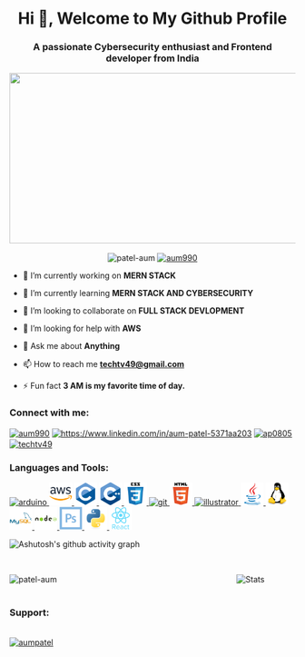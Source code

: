 <h1 align="center">Hi 👋, Welcome to My Github Profile</h1>
<h3 align="center">A passionate Cybersecurity enthusiast and Frontend developer from India</h3>
<p align="center"><img height="300" width="630" src="https://user-images.githubusercontent.com/73774338/203944286-3f2e17cf-8762-4771-b763-037f9d20082a.png"></img></p>

<p align="center"> <img width="200px" src="https://komarev.com/ghpvc/?username=patel-aum&label=Profile%20views&color=0e75b6&style=flat" alt="patel-aum" /> 
<a href="https://twitter.com/aum990" target="blank"><img width="220" src="https://img.shields.io/twitter/follow/aum990?logo=twitter&style=for-the-badge" alt="aum990" /></a> </p>


- 🔭 I’m currently working on **MERN STACK**

- 🌱 I’m currently learning **MERN STACK AND CYBERSECURITY**

- 👯 I’m looking to collaborate on **FULL STACK DEVLOPMENT**

- 🤝 I’m looking for help with **AWS**

- 💬 Ask me about **Anything**

- 📫 How to reach me **techtv49@gmail.com**

- ⚡ Fun fact **3 AM is my favorite time of day.**


<h3 align="left">Connect with me:</h3>
<p align="left">
<a href="https://twitter.com/aum990" target="blank"><img align="center" src="https://raw.githubusercontent.com/rahuldkjain/github-profile-readme-generator/master/src/images/icons/Social/twitter.svg" alt="aum990" height="30" width="40" /></a>
<a href="https://linkedin.com/in/https://www.linkedin.com/in/aum-patel-5371aa203" target="blank"><img align="center" src="https://raw.githubusercontent.com/rahuldkjain/github-profile-readme-generator/master/src/images/icons/Social/linked-in-alt.svg" alt="https://www.linkedin.com/in/aum-patel-5371aa203" height="30" width="40" /></a>
<a href="https://www.hackerrank.com/ap0805" target="blank"><img align="center" src="https://raw.githubusercontent.com/rahuldkjain/github-profile-readme-generator/master/src/images/icons/Social/hackerrank.svg" alt="ap0805" height="30" width="40" /></a>
<a href="https://codeforces.com/profile/techtv49" target="blank"><img align="center" src="https://raw.githubusercontent.com/rahuldkjain/github-profile-readme-generator/master/src/images/icons/Social/codeforces.svg" alt="techtv49" height="30" width="40" /></a>
</p>

<h3 align="left">Languages and Tools:</h3>
<p align="left"> <a href="https://www.arduino.cc/" target="_blank" rel="noreferrer"> <img src="https://cdn.worldvectorlogo.com/logos/arduino-1.svg" alt="arduino" width="40" height="40"/> </a> <a href="https://aws.amazon.com" target="_blank" rel="noreferrer"> <img src="https://raw.githubusercontent.com/devicons/devicon/master/icons/amazonwebservices/amazonwebservices-original-wordmark.svg" alt="aws" width="40" height="40"/> </a> <a href="https://www.cprogramming.com/" target="_blank" rel="noreferrer"> <img src="https://raw.githubusercontent.com/devicons/devicon/master/icons/c/c-original.svg" alt="c" width="40" height="40"/> </a> <a href="https://www.w3schools.com/cpp/" target="_blank" rel="noreferrer"> <img src="https://raw.githubusercontent.com/devicons/devicon/master/icons/cplusplus/cplusplus-original.svg" alt="cplusplus" width="40" height="40"/> </a> <a href="https://www.w3schools.com/css/" target="_blank" rel="noreferrer"> <img src="https://raw.githubusercontent.com/devicons/devicon/master/icons/css3/css3-original-wordmark.svg" alt="css3" width="40" height="40"/> </a>  <a href="https://git-scm.com/" target="_blank" rel="noreferrer"> <img src="https://www.vectorlogo.zone/logos/git-scm/git-scm-icon.svg" alt="git" width="40" height="40"/> </a> <a href="https://www.w3.org/html/" target="_blank" rel="noreferrer"> <img src="https://raw.githubusercontent.com/devicons/devicon/master/icons/html5/html5-original-wordmark.svg" alt="html5" width="40" height="40"/> </a> <a href="https://www.adobe.com/in/products/illustrator.html" target="_blank" rel="noreferrer"> <img src="https://www.vectorlogo.zone/logos/adobe_illustrator/adobe_illustrator-icon.svg" alt="illustrator" width="40" height="40"/> </a> <a href="https://www.java.com" target="_blank" rel="noreferrer"> <img src="https://raw.githubusercontent.com/devicons/devicon/master/icons/java/java-original.svg" alt="java" width="40" height="40"/> </a>  <a href="https://www.linux.org/" target="_blank" rel="noreferrer"> <img src="https://raw.githubusercontent.com/devicons/devicon/master/icons/linux/linux-original.svg" alt="linux" width="40" height="40"/> </a> <a href="https://www.mysql.com/" target="_blank" rel="noreferrer"> <img src="https://raw.githubusercontent.com/devicons/devicon/master/icons/mysql/mysql-original-wordmark.svg" alt="mysql" width="40" height="40"/> </a> <a href="https://nodejs.org" target="_blank" rel="noreferrer"> <img src="https://raw.githubusercontent.com/devicons/devicon/master/icons/nodejs/nodejs-original-wordmark.svg" alt="nodejs" width="40" height="40"/> </a> <a href="https://www.photoshop.com/en" target="_blank" rel="noreferrer"> <img src="https://raw.githubusercontent.com/devicons/devicon/master/icons/photoshop/photoshop-line.svg" alt="photoshop" width="40" height="40"/> </a> <a href="https://www.python.org" target="_blank" rel="noreferrer"> <img src="https://raw.githubusercontent.com/devicons/devicon/master/icons/python/python-original.svg" alt="python" width="40" height="40"/> </a> <a href="https://reactjs.org/" target="_blank" rel="noreferrer"> <img src="https://raw.githubusercontent.com/devicons/devicon/master/icons/react/react-original-wordmark.svg" alt="react" width="40" height="40"/> </a> </p>

 ![Ashutosh's github activity graph](https://github-readme-activity-graph.cyclic.app/graph?username=patel-aum&theme=chartreuse-dark)
<br>
<p>&nbsp;
<div>
<img width="400" align="left" src="https://github-readme-stats.vercel.app/api?username=patel-aum&show_icons=true&locale=en&theme=dark" alt="patel-aum" /></p>
<img width="400" src="https://github-readme-streak-stats.herokuapp.com/?user=patel-aum&theme=dark" alt="Stats" />
</div>
<br>
<h3>Support:</h3>
<p><a href="https://www.buymeacoffee.com/aumpatel">
<br>
<img src="https://cdn.buymeacoffee.com/buttons/v2/default-yellow.png" height="50" width="210" alt="aumpatel" /></a></p><br><br>
